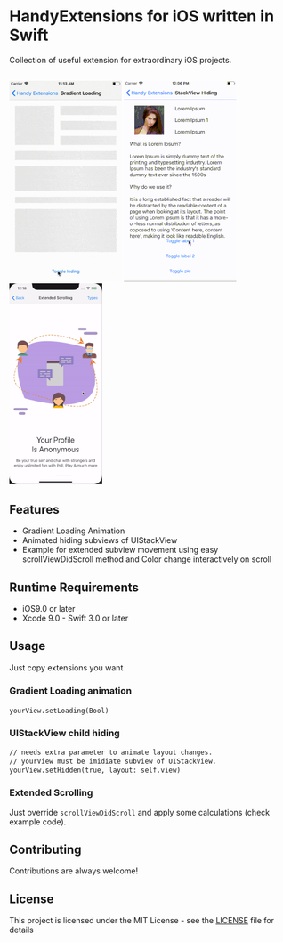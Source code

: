 # HandyExtensions for iOS written in Swift

Collection of useful extension for extraordinary iOS projects. 

## []()
![alt tag](https://github.com/chanonly123/HandyExtensionsiOS/blob/master/grad_demo.gif)
![alt tag](https://github.com/chanonly123/HandyExtensionsiOS/blob/master/stack_demo.gif)
![alt tag](https://github.com/chanonly123/HandyExtensionsiOS/blob/master/extended_scroll.gif)

## Features
- Gradient Loading Animation
- Animated hiding subviews of UIStackView
- Example for extended subview movement using easy scrollViewDidScroll method and Color change interactively on scroll

## Runtime Requirements

- iOS9.0 or later
- Xcode 9.0 - Swift 3.0 or later

## Usage

Just copy extensions you want

### Gradient Loading animation
`yourView.setLoading(Bool)`

### UIStackView child hiding
```
// needs extra parameter to animate layout changes.
// yourView must be imidiate subview of UIStackView.
yourView.setHidden(true, layout: self.view)
```
### Extended Scrolling
 Just override `scrollViewDidScroll` and apply some calculations (check example code).

## Contributing

Contributions are always welcome!

## License

This project is licensed under the MIT License - see the [LICENSE](LICENSE) file for details

